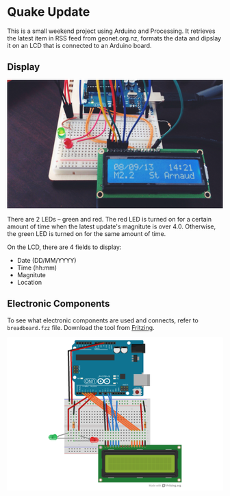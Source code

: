 # Quake Update

This is a small weekend project using Arduino and Processing. It retrieves the latest item in RSS feed from geonet.org.nz, formats the data and dipslay it on an LCD that is connected to an Arduino board. 

## Display

![Setup](images/setup.jpg)

There are 2 LEDs – green and red. The red LED is turned on for a certain amount of time when the latest update's magnitute is over 4.0. Otherwise, the green LED is turned on for the same amount of time. 

On the LCD, there are 4 fields to display:

 - Date (DD/MM/YYYY)
 - Time (hh:mm)
 - Magnitute
 - Location

## Electronic Components

To see what electronic components are used and connects, refer to `breadboard.fzz` file. Download the tool from [Fritzing](fritzing.org).

![Breadboard view](images/ard_breadboard.png)
